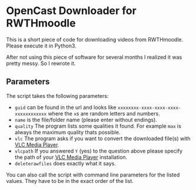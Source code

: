 OpenCast Downloader for RWTHmoodle
==================================

This is a short piece of code for downloading videos from RWTHmoodle. Please execute it in Python3.

After not using this piece of software for several months I realized it was pretty messy. So I rewrote it.

## Parameters

The script takes the following parameters:

  * `guid` can be found in the url and looks like `xxxxxxxx-xxxx-xxxx-xxxx-xxxxxxxxxxxx` where the `x`s are random letters and numbers.
  * `name` is the file/folder name (please enter without endings).
  * `quality` The program lists some qualities it found. For example `max` is always the maximum quality thats possible.
  * `vlc` The program asks if you want to convert the downloaded file(s) with [VLC Media Player](http://www.videolan.org/vlc/).
  * `vlcpath` If you answered `Y` (yes) to the question above please specify the path of your [VLC Media Player](http://www.videolan.org/vlc/) installation.
  * `deleterawfiles` does exactly what it says.

You can also call the script with command line parameters for the listed values. They have to be in the exact order of the list.
